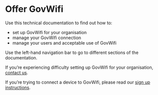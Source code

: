 # Offer GovWifi

Use this technical documentation to find out how to:

- set up GovWifi for your organisation
- manage your GovWifi connection
- manage your users and acceptable use of GovWifi

Use the left-hand navigation bar to go to different sections of the documentation.

If you’re experiencing difficulty setting up GovWifi for your organisation, [contact us](https://admin.wifi.service.gov.uk/help).

If you’re trying to connect a device to GovWifi, please read our [sign up instructions](https://www.wifi.service.gov.uk/about-govwifi/connect-to-govwifi/).
